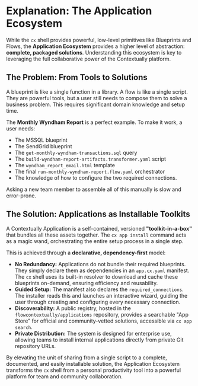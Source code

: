 # Explanation: The Application Ecosystem

While the `cx` shell provides powerful, low-level primitives like Blueprints and Flows, the **Application Ecosystem** provides a higher level of abstraction: **complete, packaged solutions**. Understanding this ecosystem is key to leveraging the full collaborative power of the Contextually platform.

## The Problem: From Tools to Solutions

A blueprint is like a single function in a library. A flow is like a single script. They are powerful tools, but a user still needs to compose them to solve a business problem. This requires significant domain knowledge and setup time.

The **Monthly Wyndham Report** is a perfect example. To make it work, a user needs:
- The MSSQL blueprint
- The SendGrid blueprint
- The `get-monthly-wyndham-transactions.sql` query
- The `build-wyndham-report-artifacts.transformer.yaml` script
- The `wyndham_report_email.html` template
- The final `run-monthly-wyndham-report.flow.yaml` orchestrator
- The knowledge of how to configure the two required connections.

Asking a new team member to assemble all of this manually is slow and error-prone.

## The Solution: Applications as Installable Toolkits

A Contextually Application is a self-contained, versioned **"toolkit-in-a-box"** that bundles all these assets together. The `cx app install` command acts as a magic wand, orchestrating the entire setup process in a single step.

This is achieved through a **declarative, dependency-first** model:

- **No Redundancy:** Applications do not bundle their required blueprints. They simply declare them as dependencies in an `app.cx.yaml` manifest. The `cx` shell uses its built-in resolver to download and cache these blueprints on-demand, ensuring efficiency and reusability.
- **Guided Setup:** The manifest also declares the `required_connections`. The installer reads this and launches an interactive wizard, guiding the user through creating and configuring every necessary connection.
- **Discoverability:** A public registry, hosted in the `flowcontextually/applications` repository, provides a searchable "App Store" for official and community-vetted solutions, accessible via `cx app search`.
- **Private Distribution:** The system is designed for enterprise use, allowing teams to install internal applications directly from private Git repository URLs.

By elevating the unit of sharing from a single script to a complete, documented, and easily installable solution, the Application Ecosystem transforms the `cx` shell from a personal productivity tool into a powerful platform for team and community collaboration.
